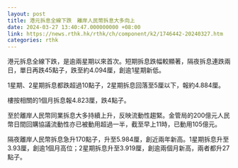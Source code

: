 ```yaml
---
layout: post
title: 港元拆息全線下跌　離岸人民幣拆息大多向上
date: 2024-03-27 13:40:47.000000000 +08:00
link: https://news.rthk.hk/rthk/ch/component/k2/1746442-20240327.htm
categories: rthk
---
```


港元拆息全線下跌，是逾兩星期以來首次。短期拆息跌幅較顯著，隔夜拆息連跌兩日，單日再跌45點子，跌至約4.094厘，創逾1星期新低。

1星期、2星期拆息都跌超過10點子，2星期拆息回落至5厘以下，報約4.884厘。

樓按相關的1個月拆息報4.823厘，跌4點子。

至於離岸人民幣同業拆息大多持續上升，反映流動性趨緊。金管局的200億元人民幣日間回購協議流動性亦已被動用超過一半，截至早上11時，已動用105億元。

隔夜離岸人民幣拆息急升170點子，升至5.984厘，創近兩年新高。1星期拆息升至3.93厘，創逾1個月高位；2星期拆息升至3.919厘，創逾兩個月新高，兩者都升27點子。
